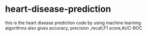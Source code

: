 # heart-disease-prediction
this is the heart disease prediction code by using machine learning algorithms also gives accuracy, precision ,recall,F1 score,AUC-ROC

